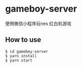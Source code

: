 
# gameboy-server

使用微信小程序玩nes 红白机游戏

## How to use

```
$ cd gameboy-server
$ yarn install
$ yarn start
```




